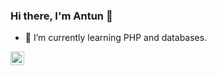 ### Hi there, I'm Antun 👋

  - 📖 I’m currently learning PHP and databases.

[<img alt="anrukavina | LinkedIn" width="22px" src="https://cdn.jsdelivr.net/npm/simple-icons@v3/icons/linkedin.svg" />][linkedin]
<!--
**anrukavina/anrukavina** is a ✨ _special_ ✨ repository because its `README.md` (this file) appears on your GitHub profile.

Here are some ideas to get you started:

- 🔭 I’m currently working on ...
- 🌱 I’m currently learning ...
- 👯 I’m looking to collaborate on ...
- 🤔 I’m looking for help with ...
- 💬 Ask me about ...
- 📫 How to reach me: ...
- 😄 Pronouns: ...
- ⚡ Fun fact: ...
-->
[linkedin]: https://hr.linkedin.com/in/antun-rukavina-430b85188
